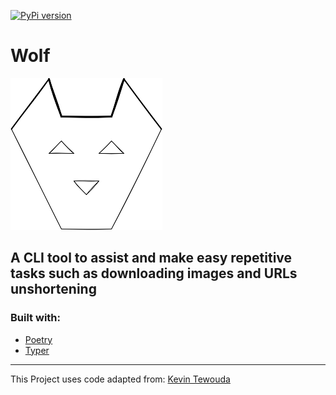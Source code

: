 [![PyPi version](https://badgen.net/pypi/v/wolf-cli)](https://pypi.com/project/wolf-cli)

# **Wolf**

![wolf](https://github.com/cande1gut/wolf/blob/main/dist/logo/logo.png)

## A CLI tool to assist and make easy repetitive tasks such as downloading images and URLs unshortening

### Built with:
- [Poetry](https://python-poetry.org/)
- [Typer](https://typer.tiangolo.com/)
---
This Project uses code adapted from: [Kevin Tewouda](https://lewoudar.medium.com/click-a-beautiful-python-library-to-write-cli-applications-9c8154847066)
